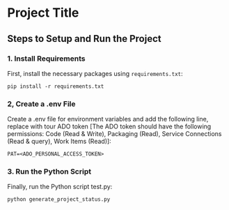 # Project Title

## Steps to Setup and Run the Project

### 1. Install Requirements
First, install the necessary packages using `requirements.txt`:
```
pip install -r requirements.txt
```

### 2, Create a .env File
Create a .env file for environment variables and add the following line, replace with tour ADO token [The ADO token should have the following permissions: Code (Read & Write), Packaging (Read), Service Connections (Read & query), Work Items (Read)]:
```
PAT=<ADO_PERSONAL_ACCESS_TOKEN>
```

### 3. Run the Python Script
Finally, run the Python script test.py:
```
python generate_project_status.py
```
